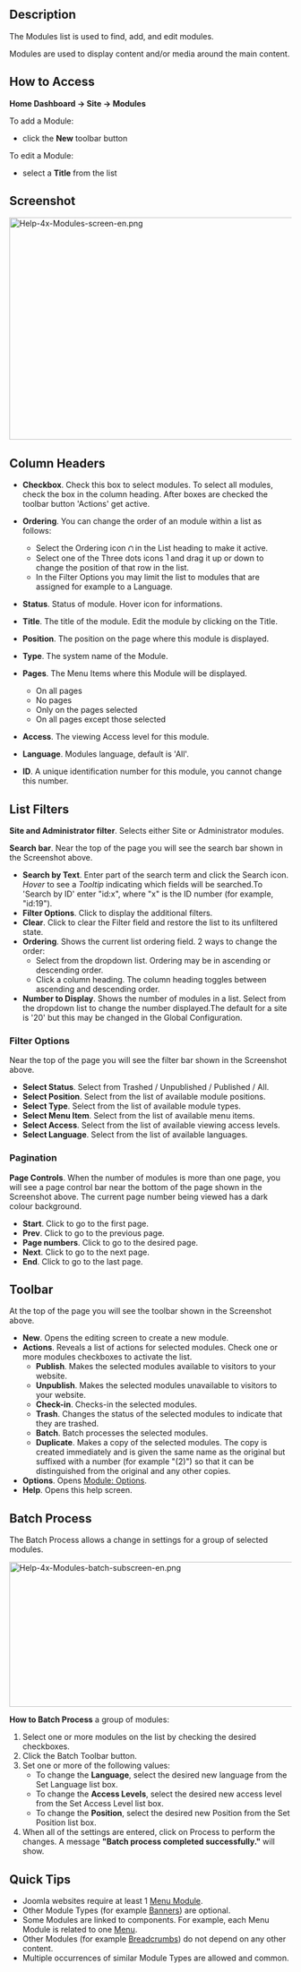 <!-- Filename: Help4.x:Modules / Display title: Modules -->

## Description

The Modules list is used to find, add, and edit modules.

Modules are used to display content and/or media around the main
content.

## How to Access

**Home Dashboard → Site → Modules**

To add a Module:

- click the **New** toolbar button

To edit a Module:

- select a **Title** from the list

## Screenshot

<img
src="https://docs.joomla.org/images/thumb/b/b6/Help-4x-Modules-screen-en.png/800px-Help-4x-Modules-screen-en.png"
decoding="async"
srcset="https://docs.joomla.org/images/thumb/b/b6/Help-4x-Modules-screen-en.png/1200px-Help-4x-Modules-screen-en.png 1.5x, https://docs.joomla.org/images/thumb/b/b6/Help-4x-Modules-screen-en.png/1600px-Help-4x-Modules-screen-en.png 2x"
data-file-width="2880" data-file-height="1430" width="800" height="397"
alt="Help-4x-Modules-screen-en.png" />

## Column Headers

- **Checkbox**. Check this box to select modules. To select all modules,
  check the box in the column heading. After boxes are checked the
  toolbar button 'Actions' get active.
- **Ordering**. You can change the order of an module within a list as
  follows:
  - Select the Ordering icon <img
    src="https://docs.joomla.org/images/thumb/7/79/Help-4x-Ordering-colheader-icon.png/9px-Help-4x-Ordering-colheader-icon.png"
    decoding="async"
    srcset="https://docs.joomla.org/images/thumb/7/79/Help-4x-Ordering-colheader-icon.png/14px-Help-4x-Ordering-colheader-icon.png 1.5x, https://docs.joomla.org/images/7/79/Help-4x-Ordering-colheader-icon.png 2x"
    data-file-width="18" data-file-height="23" width="9" height="12"
    alt="Ordering icon" /> in the List heading to make it active.
  - Select one of the Three dots icons <img
    src="https://docs.joomla.org/images/thumb/a/a0/Help-4x-Ordering-colheader-grab-bar-icon.png/5px-Help-4x-Ordering-colheader-grab-bar-icon.png"
    decoding="async"
    srcset="https://docs.joomla.org/images/thumb/a/a0/Help-4x-Ordering-colheader-grab-bar-icon.png/8px-Help-4x-Ordering-colheader-grab-bar-icon.png 1.5x, https://docs.joomla.org/images/a/a0/Help-4x-Ordering-colheader-grab-bar-icon.png 2x"
    data-file-width="9" data-file-height="27" width="5" height="15"
    alt="Three dots icon" /> and drag it up or down to change the
    position of that row in the list.
  - In the Filter Options you may limit the list to modules that are
    assigned for example to a Language.
- **Status**. Status of module. Hover icon for informations.
- **Title**. The title of the module. Edit the module by clicking on the
  Title.
- **Position**. The position on the page where this module is displayed.

- **Type**. The system name of the Module.
- **Pages**. The Menu Items where this Module will be displayed.
  - On all pages
  - No pages
  - Only on the pages selected
  - On all pages except those selected
- **Access**. The viewing Access level  for this module.
- **Language**. Modules language, default is 'All'.
- **ID**. A unique identification number for this module, you cannot
  change this number.

## List Filters

**Site and Administrator filter**. Selects either Site or Administrator
modules.

**Search bar**. Near the top of the page you will see the search bar
shown in the Screenshot above.

- **Search by Text**. Enter part of the search term and click the Search
  icon. *Hover* to see a *Tooltip* indicating which fields will be
  searched.To 'Search by ID' enter "id:x", where "x" is the ID number
  (for example, "id:19").
- **Filter Options**. Click to display the additional filters.
- **Clear**. Click to clear the Filter field and restore the list to its
  unfiltered state.
- **Ordering**. Shows the current list ordering field. 2 ways to change
  the order:
  - Select from the dropdown list. Ordering may be in ascending or
    descending order.
  - Click a column heading. The column heading toggles between ascending
    and descending order.
- **Number to Display**. Shows the number of modules in a list. Select
  from the dropdown list to change the number displayed.The default for
  a site is '20' but this may be changed in the Global Configuration.

### Filter Options

Near the top of the page you will see the filter bar shown in the
Screenshot above.

- **Select Status**. Select from Trashed / Unpublished / Published /
  All.
- **Select Position**. Select from the list of available module
  positions.
- **Select Type**. Select from the list of available module types.
- **Select Menu Item**. Select from the list of available menu items.
- **Select Access**. Select from the list of available viewing access
  levels.
- **Select Language**. Select from the list of available languages.

### Pagination

**Page Controls**. When the number of modules is more than one page, you
will see a page control bar near the bottom of the page shown in the
Screenshot above. The current page number being viewed
has a dark colour background.

- **Start**. Click to go to the first page.
- **Prev**. Click to go to the previous page.
- **Page numbers**. Click to go to the desired page.
- **Next**. Click to go to the next page.
- **End**. Click to go to the last page.

## Toolbar

At the top of the page you will see the toolbar shown in the
Screenshot above.

- **New**. Opens the editing screen to create a new module.
- **Actions**. Reveals a list of actions for selected modules. Check one
  or more modules checkboxes to activate the list.
  - **Publish**. Makes the selected modules available to visitors to
    your website.
  - **Unpublish**. Makes the selected modules unavailable to visitors to
    your website.
  - **Check-in**. Checks-in the selected modules.
  - **Trash**. Changes the status of the selected modules to indicate
    that they are trashed.
  - **Batch**. Batch processes the selected modules.
  - **Duplicate**. Makes a copy of the selected modules. The copy is
    created immediately and is given the same name as the original but
    suffixed with a number (for example "(2)") so that it can be
    distinguished from the original and any other copies.
- **Options**. Opens [Module:
  Options](https://docs.joomla.org/Help4.x:Modules:_Options/en "Help4.x:Modules: Options/en").
- **Help**. Opens this help screen.

## Batch Process

The Batch Process allows a change in settings for a group of selected
modules.

<img
src="https://docs.joomla.org/images/thumb/1/1e/Help-4x-Modules-batch-subscreen-en.png/600px-Help-4x-Modules-batch-subscreen-en.png"
decoding="async"
srcset="https://docs.joomla.org/images/thumb/1/1e/Help-4x-Modules-batch-subscreen-en.png/900px-Help-4x-Modules-batch-subscreen-en.png 1.5x, https://docs.joomla.org/images/thumb/1/1e/Help-4x-Modules-batch-subscreen-en.png/1200px-Help-4x-Modules-batch-subscreen-en.png 2x"
data-file-width="1598" data-file-height="691" width="600" height="259"
alt="Help-4x-Modules-batch-subscreen-en.png" />

**How to Batch Process** a group of modules:

1.  Select one or more modules on the list by checking the desired
    checkboxes.
2.  Click the Batch Toolbar button.
3.  Set one or more of the following values:
    - To change the **Language**, select the desired new language from
      the Set Language list box.
    - To change the **Access Levels**, select the desired new access
      level from the Set Access Level list box.
    - To change the **Position**, select the desired new Position from
      the Set Position list box.
4.  When all of the settings are entered, click on Process to perform
    the changes. A message **"Batch process completed successfully."**
    will show.

## Quick Tips

- Joomla websites require at least 1 [Menu
  Module](https://docs.joomla.org/Help4.x:Site_Modules:_Menu/en "Help4.x:Site Modules: Menu/en").
- Other Module Types (for example
  [Banners](https://docs.joomla.org/Help4.x:Site_Modules:_Banners/en "Help4.x:Site Modules: Banners/en"))
  are optional.
- Some Modules are linked to components. For example, each Menu Module
  is related to one
  [Menu](https://docs.joomla.org/Help4.x:Menus/en "Help4.x:Menus/en").
- Other Modules (for example
  [Breadcrumbs](https://docs.joomla.org/Help4.x:Site_Modules:_Breadcrumbs/en "Help4.x:Site Modules: Breadcrumbs/en"))
  do not depend on any other content.
- Multiple occurrences of similar Module Types are allowed and common.
